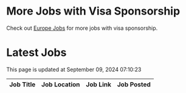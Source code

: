 # More Jobs with Visa Sponsorship

Check out [Europe Jobs](https://github.com/sureshparimi/europejobs#latest-jobs) for more jobs with visa sponsorship.

# Latest Jobs

This page is updated at September 09, 2024 07:10:23

| Job Title | Job Location | Job Link | Job Posted |
| --- | --- | --- | --- |
